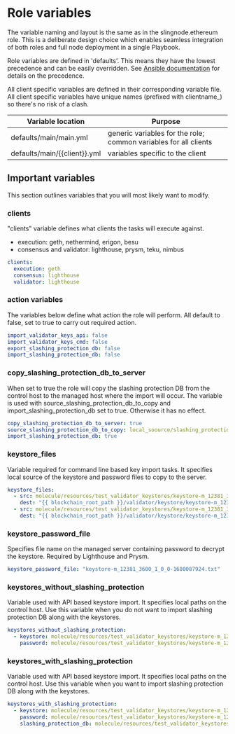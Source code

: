 # Role variables

The variable naming and layout is the same as in the slingnode.ethereum role. This is a deliberate design choice which enables seamless integration of both roles and full node deployment in a single Playbook.&#x20;

Role variables are defined in 'defaults'. This means they have the lowest precedence and can be easily overridden. See [Ansible documentation](https://docs.ansible.com/ansible/latest/playbook\_guide/playbooks\_variables.html#understanding-variable-precedence) for details on the precedence.

All client specific variables are defined in their corresponding variable file. All client specific variables have unique names (prefixed with clientname\_) so there's no risk of a clash.

| Variable location              | Purpose                                                          |
| ------------------------------ | ---------------------------------------------------------------- |
| defaults/main/main.yml         | generic variables for the role; common variables for all clients |
| defaults/main/\{{client\}}.yml | variables specific to the client                                 |

## Important variables

This section outlines variables that you will most likely want to modify.

### **clients**

"clients" variable defines what clients the tasks will execute against.

* execution: geth,  nethermind, erigon, besu
* consensus and validator: lighthouse, prysm, teku, nimbus

```yaml
clients:
  execution: geth
  consensus: lighthouse
  validator: lighthouse
```

### action variables

The variables below define what action the role will perform. All default to false, set to true to carry out required action.&#x20;

```yaml
import_validator_keys_api: false
import_validator_keys_cmd: false
export_slashing_protection_db: false
import_slashing_protection_db: false
```

### copy\_slashing\_protection\_db\_to\_server

When set to true the role will copy the slashing protection DB from the control host to the managed host where the import will occur. The variable is used with source\_slashing\_protection\_db\_to\_copy and import\_slashing\_protection\_db set to true. Otherwise it has no effect.&#x20;

```yaml
copy_slashing_protection_db_to_server: true
source_slashing_protection_db_to_copy: local_soource/slashing_protection.json
import_slashing_protection_db: true
```

### keystore\_files

Variable required for command line based key import tasks. It specifies local source of the keystore and password files to copy to the server. &#x20;

```yaml
keystore_files:
  - src: molecule/resources/test_validator_keystores/keystore-m_12381_3600_1_0_0-1680087924.json
    dest: "{{ blockchain_root_path }}/validator/keystore/keystore-m_12381_3600_1_0_0-1680087924.json"
  - src: molecule/resources/test_validator_keystores/keystore-m_12381_3600_1_0_0-1680087924.txt
    dest: "{{ blockchain_root_path }}/validator/keystore/keystore-m_12381_3600_1_0_0-1680087924.txt"
```

### keystore\_password\_file

Specifies file name on the managed server containing password to decrypt the keystore. Required by Lighthouse and Prysm.

```yaml
keystore_password_file: "keystore-m_12381_3600_1_0_0-1680087924.txt"
```

### keystores\_without\_slashing\_protection

Variable used with API based keystore import. It specifies local paths on the control host. Use this variable when you do not want to import slashing protection DB along with the keystores.&#x20;

```yaml
keystores_without_slashing_protection: 
  - keystore: molecule/resources/test_validator_keystores/keystore-m_12381_3600_1_0_0-1680087924.json
    password: molecule/resources/test_validator_keystores/keystore-m_12381_3600_1_0_0-1680087924.txt
```

### keystores\_with\_slashing\_protection

Variable used with API based keystore import. It specifies local paths on the control host. Use this variable when you  want to import slashing protection DB along with the keystores.

```yaml
keystores_with_slashing_protection:
  - keystore: molecule/resources/test_validator_keystores/keystore-m_12381_3600_0_0_0-1669980799.json
    password: molecule/resources/test_validator_keystores/keystore-m_12381_3600_0_0_0-1669980799.txt
    slashing_protection_db: molecule/resources/test_validator_keystores/slashing_protection_db.json
```
